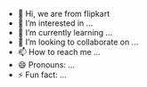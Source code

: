 - 👋 Hi, we are from flipkart
- 👀 I’m interested in ...
- 🌱 I’m currently learning ...
- 💞️ I’m looking to collaborate on ...
- 📫 How to reach me ...
- 😄 Pronouns: ...
- ⚡ Fun fact: ...

<!---
flipkart.in
You can click the Preview link to take a look at your changes.
--->
